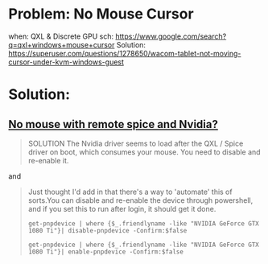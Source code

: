# Problem: No Mouse Cursor
when: QXL & Discrete GPU
sch: https://www.google.com/search?q=qxl+windows+mouse+cursor Solution: https://superuser.com/questions/1278650/wacom-tablet-not-moving-cursor-under-kvm-windows-guest

# Solution:
## [No mouse with remote spice and Nvidia?](https://www.reddit.com/r/VFIO/comments/qiyn8z/no_mouse_with_remote_spice_and_nvidia/)

>SOLUTION
>The Nvidia driver seems to load after the QXL / Spice driver on boot, which consumes your mouse. You need to disable and re-enable it.

and
>Just thought I'd add in that there's a way to 'automate' this of sorts.You can disable and re-enable the device through powershell, and if you set this to run after login, it should get it done.
>
>`get-pnpdevice | where {$_.friendlyname -like "NVIDIA GeForce GTX 1080 Ti"}| disable-pnpdevice -Confirm:$false`
>
>`get-pnpdevice | where {$_.friendlyname -like "NVIDIA GeForce GTX 1080 Ti"}| enable-pnpdevice -Confirm:$false`

